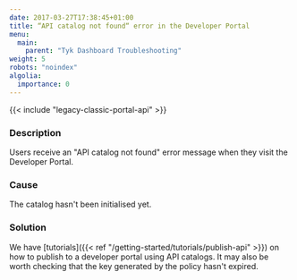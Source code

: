 ```yaml
---
date: 2017-03-27T17:38:45+01:00
title: “API catalog not found“ error in the Developer Portal
menu:
  main:
    parent: "Tyk Dashboard Troubleshooting"
weight: 5
robots: "noindex"
algolia:
  importance: 0
---
```


{{< include "legacy-classic-portal-api" >}}

### Description

Users receive an "API catalog not found" error message when they visit the Developer Portal.

### Cause

The catalog hasn't been initialised yet.

### Solution

We have [tutorials]({{< ref "/getting-started/tutorials/publish-api" >}}) on how to publish to a developer portal using API catalogs. It may also be worth checking that the key generated by the policy hasn't expired.